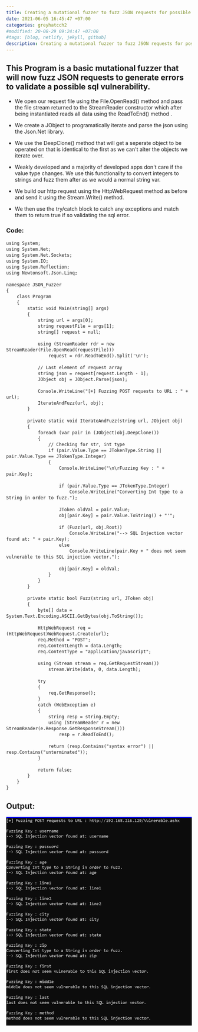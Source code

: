 ```yaml
---
title: Creating a mutational fuzzer to fuzz JSON requests for possible sqli errors.
date: 2021-06-05 16:45:47 +07:00
categories: greyhatcch2
#modified: 20-08-29 09:24:47 +07:00
#tags: [blog, netlify, jekyll, github]
description: Creating a mutational fuzzer to fuzz JSON requests for possible sqli errors.
---
```


## This Program is a basic mutational fuzzer that will now fuzz JSON requests to generate errors to validate a possible sql vulnerability.

- We open our request file using the File.OpenRead() method and pass the file stream returned to the StreamReader constructor which after being instantiated reads all data using the ReadToEnd() method .

- We create a JObject to programatically iterate and parse the json using the Json.Net library.

- We use the DeepClone() method that will get a seperate object to be operated on that is identical to the first as we can't alter the objects we iterate over.

- Weakly developed and a majority of developed apps don't care if the value type changes. We use this functionality to convert integers to strings and fuzz them after as we would a normal string var.

- We build our http request using the HttpWebRequest method as before and send it using the Stream.Write() method. 

- We then use the try/catch block to catch any exceptions and match them to return true if so validating the sql error.


### Code:

```Csharp
using System;
using System.Net;
using System.Net.Sockets;
using System.IO;
using System.Reflection;
using Newtonsoft.Json.Linq;

namespace JSON_Fuzzer
{
    class Program
    {
        static void Main(string[] args)
        {
            string url = args[0];
            string requestFile = args[1];
            string[] request = null;
            
            using (StreamReader rdr = new StreamReader(File.OpenRead(requestFile)))
                request = rdr.ReadToEnd().Split('\n');
            
            // Last element of request array
            string json = request[request.Length - 1];
            JObject obj = JObject.Parse(json);

            Console.WriteLine("[+] Fuzzing POST requests to URL : " + url);
            IterateAndFuzz(url, obj);            
        }

        private static void IterateAndFuzz(string url, JObject obj)
        {
            foreach (var pair in (JObject)obj.DeepClone())
            {
                // Checking for str, int type 
                if (pair.Value.Type == JTokenType.String || pair.Value.Type == JTokenType.Integer)
                {
                    Console.WriteLine("\n\rFuzzing Key : " + pair.Key);

                    if (pair.Value.Type == JTokenType.Integer)
                        Console.WriteLine("Converting Int type to a String in order to fuzz.");

                    JToken oldVal = pair.Value;
                    obj[pair.Key] = pair.Value.ToString() + "'";

                    if (Fuzz(url, obj.Root))
                        Console.WriteLine("--> SQL Injection vector found at: " + pair.Key);
                    else
                        Console.WriteLine(pair.Key + " does not seem vulnerable to this SQL injection vector.");

                    obj[pair.Key] = oldVal;
                }
            }                 
        }

        private static bool Fuzz(string url, JToken obj)
        {
            byte[] data = System.Text.Encoding.ASCII.GetBytes(obj.ToString());

            HttpWebRequest req = (HttpWebRequest)WebRequest.Create(url);
            req.Method = "POST";
            req.ContentLength = data.Length;
            req.ContentType = "application/javascript";

            using (Stream stream = req.GetRequestStream())
                stream.Write(data, 0, data.Length);

            try
            {
                req.GetResponse();
            }
            catch (WebException e)
            {
                string resp = string.Empty;
                using (StreamReader r = new StreamReader(e.Response.GetResponseStream()))
                    resp = r.ReadToEnd();

                return (resp.Contains("syntax error") || resp.Contains("unterminated"));
            }

            return false;
        }
    }
}
```

## Output:

![Image](https://raw.githubusercontent.com/m3rcer/m3rcer.github.io/master/_posts/coding/csharp/greyhatc/Ch2/Json_sql_fuzzer/json_sql_fuzer.PNG)
